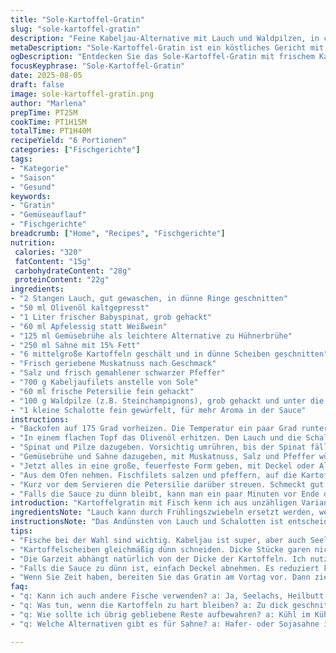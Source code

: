 ```yaml
---
title: "Sole-Kartoffel-Gratin"
slug: "sole-kartoffel-gratin"
description: "Feine Kabeljau-Alternative mit Lauch und Waldpilzen, in cremiger Sauce mit gedünsteten Spinatblättern und einer Prise Muskat, im Ofen langsam gegart, bis Kartoffeln weich sind und Fisch zart zerfällt. Verzicht auf klassischen Wein, stattdessen leichter Apfelessig für Tiefe. Die Butter wird durch Olivenöl ersetzt, ergibt harmonischen Geschmack ohne zu schwer zu werden. Voller Geschmack, ohne Mehl oder Eier, kein Gluten, keine Nüsse. Eine Variante, die für Kenner Alternativen zum Standard bietet und Tricks zeigt, den Gargrad der Kartoffeln und des Fisches sicher zu überprüfen."
metaDescription: "Sole-Kartoffel-Gratin ist ein köstliches Gericht mit Kabeljau, Lauch und Waldpilzen, vereinbart in einer cremigen Sauce."
ogDescription: "Entdecken Sie das Sole-Kartoffel-Gratin mit frischem Kabeljau, zartem Lauch und aromatischen Waldpilzen für ein besonderes Essen."
focusKeyphrase: "Sole-Kartoffel-Gratin"
date: 2025-08-05
draft: false
image: sole-kartoffel-gratin.png
author: "Marlena"
prepTime: PT25M
cookTime: PT1H15M
totalTime: PT1H40M
recipeYield: "6 Portionen"
categories: ["Fischgerichte"]
tags:
- "Kategorie"
- "Saison"
- "Gesund"
keywords:
- "Gratin"
- "Gemüseauflauf"
- "Fischgerichte"
breadcrumb: ["Home", "Recipes", "Fischgerichte"]
nutrition: 
 calories: "320"
 fatContent: "15g"
 carbohydrateContent: "28g"
 proteinContent: "22g"
ingredients:
- "2 Stangen Lauch, gut gewaschen, in dünne Ringe geschnitten"
- "50 ml Olivenöl kaltgepresst"
- "1 Liter frischer Babyspinat, grob gehackt"
- "60 ml Apfelessig statt Weißwein"
- "125 ml Gemüsebrühe als leichtere Alternative zu Hühnerbrühe"
- "250 ml Sahne mit 15% Fett"
- "6 mittelgroße Kartoffeln geschält und in dünne Scheiben geschnitten"
- "Frisch geriebene Muskatnuss nach Geschmack"
- "Salz und frisch gemahlener schwarzer Pfeffer"
- "700 g Kabeljaufilets anstelle von Sole"
- "60 ml frische Petersilie fein gehackt"
- "100 g Waldpilze (z.B. Steinchampignons), grob gehackt und unter die Spinatmischung"
- "1 kleine Schalotte fein gewürfelt, für mehr Aroma in der Sauce"
instructions:
- "Backofen auf 175 Grad vorheizen. Die Temperatur ein paar Grad runter, nie zu heiß, sonst trocknet das Ganze aus."
- "In einem flachen Topf das Olivenöl erhitzen. Den Lauch und die Schalotten darin bei mittlerer Hitze andünsten, fünf bis sieben Minuten, bis sie glasig sind, aber nicht braun. Wichtiger Punkt: Nicht zu heiß, sonst karamellisieren sie zu schnell und werden bitter."
- "Spinat und Pilze dazugeben. Vorsichtig umrühren, bis der Spinat fällt und die Pilze etwas Farbe bekommen, circa drei bis fünf Minuten. Dann den Apfelessig einrühren und kurz einkochen, um die Säure abzumildern."
- "Gemüsebrühe und Sahne dazugeben, mit Muskatnuss, Salz und Pfeffer würzen. Aufkochen lassen. Dann die Kartoffelscheiben unterheben, alles gut vermischen, damit jede Scheibe etwas Flüssigkeit abbekommt."
- "Jetzt alles in eine große, feuerfeste Form geben, mit Deckel oder Alufolie bedecken. In den Ofen schieben. Ca. 35 bis 45 Minuten backen, je nachdem wie dick die Kartoffelscheiben sind. Tipp: Mit einer Gabel zwischendurch testen, Kartoffeln sollten fast weich sein, aber nicht zerfallen."
- "Aus dem Ofen nehmen. Fischfilets salzen und pfeffern, auf die Kartoffel-Gemüse-Mischung legen. Offen zurück in den Ofen geben und weitere 15 bis 20 Minuten garen, bis der Fisch leicht schuppig und durch ist. Nicht zu lange, sonst wird er trocken."
- "Kurz vor dem Servieren die Petersilie darüber streuen. Schmeckt gut mit einem frischen grünen Salat und knusprigem Baguette."
- "Falls die Sauce zu dünn bleibt, kann man ein paar Minuten vor Ende der Garzeit den Deckel abnehmen und den Auflauf offen ziehen lassen, so reduziert sich die Flüssigkeit etwas und die Oberfläche bekommt einen angenehmen Glanz."
introduction: "Kartoffelgratin mit Fisch kenn ich aus unzähligen Varianten, doch die Zugabe von Lauch und Waldpilzen bringt Tiefe, die oft fehlt. Apfelessig ersetzt Weißwein, bringt Säure und Wärme, ohne den Geschmack zu dominieren. Für die richtige Konsistenz der Kartoffeln achte ich auf dünne Scheiben und genug Zeit im Ofen – sie müssen fast durch sein, bevor der Fisch draufkommt, sonst sind die Texturen unausgeglichen. Mein Trick: Immer noch etwas Creme dazugeben, damit nichts austrocknet. Ein Klassiker wird hier leicht abgewandelt, um Heftrigkeit zu vermeiden und ein leichteres Gericht auf den Tisch zu bringen. War früher skeptisch, was Gemüse wie Pilze in so einem Gericht angeht, aber das funktioniert hervorragend, gibt erdige Noten und feuchte Balance."
ingredientsNote: "Lauch kann durch Frühlingszwiebeln ersetzt werden, wenn keine zur Hand sind – Geschmack etwas frischer, weniger süß. Für die Sahne tut es auch eine vegane Alternative, etwa Hafer- oder Sojasahne, wenn Milchprodukte gemieden werden. Statt Kabeljau funktioniert auch Seelachs oder Heilbutt. Fein gewürfelte Schalotten gegen Zwiebeln tauschen spart Zeit, aber gibt weniger Süße. Die Kartoffeln schäle unbedingt dünn – dicke Schalen beeinträchtigen den Garpunkt und machen das Mundgefühl holprig. Pilze frisch, gut sauber gebürstet, nicht gewaschen, da verlieren sie Aroma und Wasser zieht ins Gericht. Olivenöl gibt gesündere Fettsäuren als Butter, geschmacklich neutralisiert es nicht, gibt fruchtige Noten."
instructionsNote: "Das Andünsten von Lauch und Schalotten ist entscheidend – glasig, weich, aber nicht braun, das bringt Süße ohne Bitterkeit. Spinat und Pilze gib früh dazu, damit Flüssigkeit austritt und eine sämige Basis entsteht. Apfelessig erst nach dem Gurken des Spinats zugeben, damit die Säure sanft bleibt. Kartoffelscheiben sollten gleichmäßig dünn geschnitten sein, damit sie gleichzeitig garen können – zu dick oder ungleich und Teile bleiben hart. Deckel hilft Feuchtigkeit zu halten, ohne ihn kocht die Flüssigkeit zu schnell weg und Kartoffeln trocknen aus. Vor dem finalen Fisch-Auflegen sicher sein, dass die Kartoffeln fast gar sind, sonst ergibt es keinen Spaß. Fisch nur leicht würzen, sein Eigengeschmack soll glänzen. Im letzten Backabschnitt aufpassen, nicht zu trocken garen. Abschließend frische Petersilie sorgt für Farbe und Aroma, nicht zu früh zugeben, sonst verliert sie Farbe."
tips:
- "Fische bei der Wahl sind wichtig. Kabeljau ist super, aber auch Seelachs passt gut. Frische oder tiefgefrorene Varianten? Beide funktionieren. Lauch gut waschen. Er kann dreckig sein, beim Schneiden saftet er viel. Beim Andünsten aufpassen, dass er nicht zu braun wird. Das gibt Bitterkeit. Petersilie erst ganz zum Schluss dazu, um die Farbe zu bewahren."
- "Kartoffelscheiben gleichmäßig dünn schneiden. Dicke Stücke garen nicht gleich. Wenn Sie eine Mandoline haben, nutzen Sie sie. Wenn nicht, mit einem scharfen Messer. Vor allem keine dicken Krusten lassen. Gemüsebrühe für weniger Kalorien. Es geht auch mit Wasser, aber dann wenig Geschmack. Flüssigkeit kurz eindicken lassen vor dem Fisch auflegen, damit alles harmonisch bleibt."
- "Die Garzeit abhängt natürlich von der Dicke der Kartoffeln. Ich nutze eine Gabel, um zwischendurch zu testen. Wenn fast weich, zur Ruhe bringen, bevor der Fisch kommt. Die Zugabe von Apfelessig ist genial, bringt Säure, aber dominiert nicht den Fisch. Beim Fisch genau aufpassen, garen, nicht übergaren. Wenn Fisch aussieht, dass er etwas glänzt, ist er meist perfekt."
- "Falls die Sauce zu dünn ist, einfach Deckel abnehmen. Es reduziert kurz vor Schluss die Flüssigkeit. Kartoffeln so bleiben saftig. Aber aufpassen, dass sie nicht zu trocken werden. Auch wenn die Kartoffeln nicht den perfekten Gargrad haben, wird das hinbekommen. Unter Umständen etwas Wasser oder Brühe nach Schütten in der letzten Phase, um alles geschmeidig zu halten."
- "Wenn Sie Zeit haben, bereiten Sie das Gratin am Vortag vor. Dann zieht es besser durch, die Aromen vereinen sich. Aufwärmen ist dann leicht, im Ofen einfach kurz garen. Küchen sind manchmal chaotisch, daher kann es besser sein, einige Zutaten bereits vorbereitet zu haben. Aus Erfahrung kann auch das Kochen mehr Spaß machen, weniger Stress."
faq:
- "q: Kann ich auch andere Fische verwenden? a: Ja, Seelachs, Heilbutt sind gute Optionen. Immer auf Frische achten. Fische sollten nicht drücken. Dicke Fischstücke brauchen mehr Zeit. Manchmal gewürzt lassen, manchmal nicht, abhängig vom Gericht."
- "q: Was tun, wenn die Kartoffeln zu hart bleiben? a: Zu dick geschnitten? Dann länger dämpfen. Oder auf die Menge der Kochflüssigkeit achten. Ggf. vorher wenig vorgekocht. Feuchtigkeit hilft, die Textur weich zu machen."
- "q: Wie sollte ich übrig gebliebene Reste aufbewahren? a: Kühl im Kühlschrank. In den ersten zwei Tagen essen. Oder einfrieren für später, aber Blick auf die Textur nach dem Auftauen beachten. Aufwärmen im Ofen gibt meist die beste Resultate."
- "q: Welche Alternativen gibt es für Sahne? a: Hafer- oder Sojasahne ist eine Möglichkeit. Manchmal auch Kokosmilch, aber Achtung, das beeinflusst den Geschmack. Kalorien reduzieren – die Konsistenz wichtig halten."

---
```

